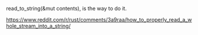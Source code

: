 read_to_string(&mut contents), is the way to do it.

https://www.reddit.com/r/rust/comments/3a9raa/how_to_properly_read_a_whole_stream_into_a_string/